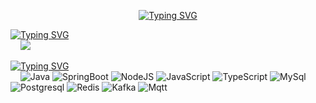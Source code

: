 <div align=center>
  
[![Typing SVG](https://readme-typing-svg.demolab.com?font=Indie+Flower&size=33&pause=3000&color=F7F7F7&center=true&vCenter=true&width=435&lines=Hi+there!+Welcome+to+my+world)](https://git.io/typing-svg)

</div>
  
[![Typing SVG](https://readme-typing-svg.demolab.com?font=Indie+Flower&duration=1&pause=100000000000&color=F7F7F7&center=true&vCenter=true&width=100&height=40&lines=CONTACT)](https://git.io/typing-svg)<br>&nbsp;&nbsp;&nbsp;&nbsp;<a href="https://velog.io/@onenonly"><img src="https://img.shields.io/badge/velog-20C997.svg?style=for-the-badge&logo=velog&logoColor=white"></a>

[![Typing SVG](https://readme-typing-svg.demolab.com?font=Indie+Flower&duration=1&pause=100000000000&color=F7F7F7&width=435&lines=STACK)](https://git.io/typing-svg)<br>&nbsp;&nbsp;&nbsp;&nbsp;![Java](https://img.shields.io/badge/java-%23ED8B00.svg?style=for-the-badge&logo=java&logoColor=white) ![SpringBoot](https://img.shields.io/badge/springboot-6DB33F.svg?style=for-the-badge&logo=springboot&logoColor=white) ![NodeJS](https://img.shields.io/badge/node.js-6DA55F?style=for-the-badge&logo=node.js&logoColor=white) ![JavaScript](https://img.shields.io/badge/javascript-%23323330.svg?style=for-the-badge&logo=javascript&logoColor=%23F7DF1E) ![TypeScript](https://img.shields.io/badge/typescript-3178C6.svg?style=for-the-badge&logo=typescript&logoColor=white) ![MySql](https://img.shields.io/badge/mysql-4479A1.svg?style=for-the-badge&logo=mysql&logoColor=white) ![Postgresql](https://img.shields.io/badge/postgresql-4169E1.svg?style=for-the-badge&logo=postgresql&logoColor=white) ![Redis](https://img.shields.io/badge/redis-DC382D.svg?style=for-the-badge&logo=redis&logoColor=white) ![Kafka](https://img.shields.io/badge/apachekafka-000000.svg?style=for-the-badge&logo=apachekafka&logoColor=white) ![Mqtt](https://img.shields.io/badge/apachekafka-000000.svg?style=for-the-badge&logo=apachekafka&logoColor=white) 
